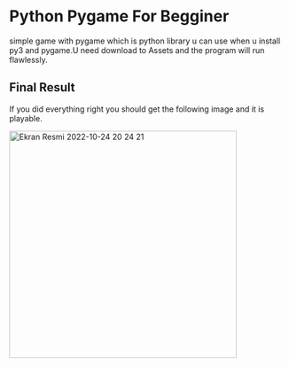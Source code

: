 # Python Pygame For Begginer
simple game with pygame which is python library
u can use when u install py3 and pygame.U need download to Assets and the program will run flawlessly.

## Final Result
If you did everything right you should get the following image and it is playable.


<img width="410" alt="Ekran Resmi 2022-10-24 20 24 21" src="https://user-images.githubusercontent.com/91786686/197588241-fdf7e720-f2bf-489e-b7c3-1f6a23e133b1.png">
